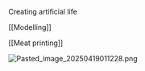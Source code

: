 Creating artificial life

[[Modelling]]

[[Meat printing]]

![Pasted_image_20250419011228.png](pasted_image_20250419011228.png)
